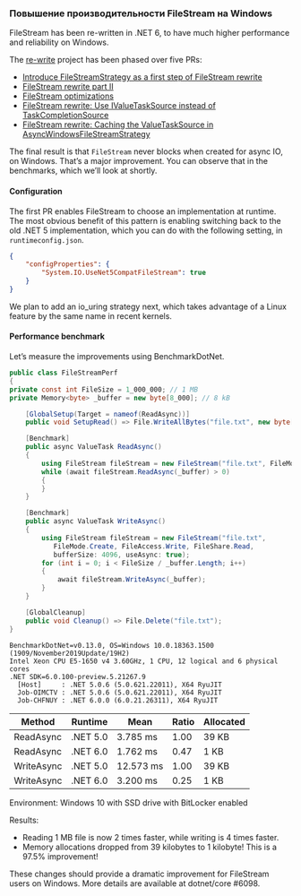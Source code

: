 ﻿### Повышение производительности FileStream на Windows

FileStream has been re-written in .NET 6, to have much higher performance and reliability on Windows.

The [re-write](https://github.com/dotnet/runtime/issues/40359) project has been phased over five PRs:

* [Introduce FileStreamStrategy as a first step of FileStream rewrite](https://github.com/dotnet/runtime/pull/47128)
* [FileStream rewrite part II](https://github.com/dotnet/runtime/pull/48813)
* [FileStream optimizations](https://github.com/dotnet/runtime/pull/49975)
* [FileStream rewrite: Use IValueTaskSource instead of TaskCompletionSource](https://github.com/dotnet/runtime/pull/50802)
* [FileStream rewrite: Caching the ValueTaskSource in AsyncWindowsFileStreamStrategy](https://github.com/dotnet/runtime/pull/51363)

The final result is that `FileStream` never blocks when created for async IO, on Windows. That’s a major improvement. You can observe that in the benchmarks, which we’ll look at shortly.

#### Configuration

The first PR enables FileStream to choose an implementation at runtime. The most obvious benefit of this pattern is enabling switching back to the old .NET 5 implementation, which you can do with the following setting, in `runtimeconfig.json`.

```json
{
    "configProperties": {
        "System.IO.UseNet5CompatFileStream": true
    }
}
```

We plan to add an io_uring strategy next, which takes advantage of a Linux feature by the same name in recent kernels.

#### Performance benchmark

Let’s measure the improvements using BenchmarkDotNet.

```c#
public class FileStreamPerf
{
private const int FileSize = 1_000_000; // 1 MB
private Memory<byte> _buffer = new byte[8_000]; // 8 kB

    [GlobalSetup(Target = nameof(ReadAsync))]
    public void SetupRead() => File.WriteAllBytes("file.txt", new byte[FileSize]);

    [Benchmark]
    public async ValueTask ReadAsync()
    {
        using FileStream fileStream = new FileStream("file.txt", FileMode.Open, FileAccess.Read, FileShare.Read, bufferSize: 4096, useAsync: true);
        while (await fileStream.ReadAsync(_buffer) > 0)
        {
        }
    }

    [Benchmark]
    public async ValueTask WriteAsync()
    {
        using FileStream fileStream = new FileStream("file.txt", 
           FileMode.Create, FileAccess.Write, FileShare.Read, 
           bufferSize: 4096, useAsync: true);
        for (int i = 0; i < FileSize / _buffer.Length; i++)
        {
            await fileStream.WriteAsync(_buffer);
        }
    }

    [GlobalCleanup]
    public void Cleanup() => File.Delete("file.txt");
}
```

```
BenchmarkDotNet=v0.13.0, OS=Windows 10.0.18363.1500 (1909/November2019Update/19H2)
Intel Xeon CPU E5-1650 v4 3.60GHz, 1 CPU, 12 logical and 6 physical cores
.NET SDK=6.0.100-preview.5.21267.9
  [Host]     : .NET 5.0.6 (5.0.621.22011), X64 RyuJIT
  Job-OIMCTV : .NET 5.0.6 (5.0.621.22011), X64 RyuJIT
  Job-CHFNUY : .NET 6.0.0 (6.0.21.26311), X64 RyuJIT
```

Method     | Runtime  | Mean      | Ratio | Allocated
-----------|----------|-----------|-------|----------
ReadAsync  | .NET 5.0 | 3.785 ms  | 1.00  | 39 KB
ReadAsync  | .NET 6.0 | 1.762 ms  | 0.47  | 1 KB
WriteAsync | .NET 5.0 | 12.573 ms | 1.00  | 39 KB
WriteAsync | .NET 6.0 | 3.200 ms  | 0.25  | 1 KB

Environment: Windows 10 with SSD drive with BitLocker enabled

Results:

* Reading 1 MB file is now 2 times faster, while writing is 4 times faster.
* Memory allocations dropped from 39 kilobytes to 1 kilobyte! This is a 97.5% improvement!

These changes should provide a dramatic improvement for FileStream users on Windows. More details are available at dotnet/core #6098.
